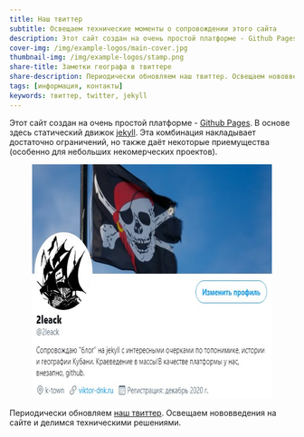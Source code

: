 ```yaml
---
title: Наш твиттер
subtitle: Освещаем технические моменты о сопровождении этого сайта
description: Этот сайт создан на очень простой платформе - Github Pages. В основе здесь статический движок jekyll. Эта комбинация накладывает достаточно ограничений, но также даёт некоторые приемущества (особенно для небольших некомерческих проектов).
cover-img: /img/example-logos/main-cover.jpg
thumbnail-img: /img/example-logos/stamp.png
share-title: Заметки географа в твиттере
share-description: Периодически обновляем наш твиттер. Освещаем нововведения на сайте и делимся техническими решениями.
tags: [информация, контакты]
keywords: твиттер, twitter, jekyll
---
```

Этот сайт создан на очень простой платформе - [Github Pages](https://pages.github.com/). В основе здесь статический движок [jekyll](https://jekyllrb.com/). Эта комбинация накладывает достаточно ограничений, но также даёт некоторые приемущества (особенно для небольших некомерческих проектов).

<figure>
  <a target="_blank" rel="noopener" title="Наш твиттер" href="https://twitter.com/thekubanology"><img alt="twitter" width="588" height="413" src="/img/info/twitter/2leack.jpg"/></a>
</figure>

Периодически обновляем [наш твиттер][a12345bc]. Освещаем нововведения на сайте и делимся техническими решениями.

  [a12345bc]: https://twitter.com/thekubanology "Техническое сопровождение Заметок географа"
